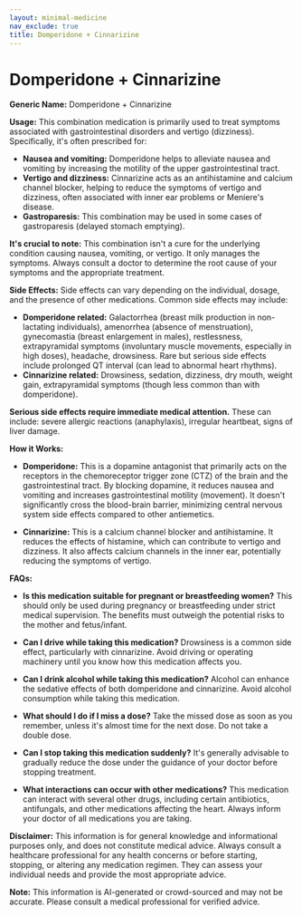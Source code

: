 ```yaml
---
layout: minimal-medicine
nav_exclude: true
title: Domperidone + Cinnarizine
---
```


# Domperidone + Cinnarizine

**Generic Name:** Domperidone + Cinnarizine

**Usage:** This combination medication is primarily used to treat symptoms associated with gastrointestinal disorders and vertigo (dizziness).  Specifically, it's often prescribed for:

* **Nausea and vomiting:** Domperidone helps to alleviate nausea and vomiting by increasing the motility of the upper gastrointestinal tract.
* **Vertigo and dizziness:** Cinnarizine acts as an antihistamine and calcium channel blocker, helping to reduce the symptoms of vertigo and dizziness, often associated with inner ear problems or Meniere's disease.
* **Gastroparesis:**  This combination may be used in some cases of gastroparesis (delayed stomach emptying).

**It's crucial to note:** This combination isn't a cure for the underlying condition causing nausea, vomiting, or vertigo. It only manages the symptoms.  Always consult a doctor to determine the root cause of your symptoms and the appropriate treatment.


**Side Effects:**  Side effects can vary depending on the individual, dosage, and the presence of other medications.  Common side effects may include:

* **Domperidone related:**  Galactorrhea (breast milk production in non-lactating individuals), amenorrhea (absence of menstruation), gynecomastia (breast enlargement in males), restlessness, extrapyramidal symptoms (involuntary muscle movements, especially in high doses), headache, drowsiness.  Rare but serious side effects include prolonged QT interval (can lead to abnormal heart rhythms).
* **Cinnarizine related:** Drowsiness, sedation, dizziness, dry mouth, weight gain, extrapyramidal symptoms (though less common than with domperidone).

**Serious side effects require immediate medical attention.** These can include:  severe allergic reactions (anaphylaxis), irregular heartbeat, signs of liver damage.


**How it Works:**

* **Domperidone:** This is a dopamine antagonist that primarily acts on the receptors in the chemoreceptor trigger zone (CTZ) of the brain and the gastrointestinal tract. By blocking dopamine, it reduces nausea and vomiting and increases gastrointestinal motility (movement).  It doesn't significantly cross the blood-brain barrier, minimizing central nervous system side effects compared to other antiemetics.

* **Cinnarizine:** This is a calcium channel blocker and antihistamine.  It reduces the effects of histamine, which can contribute to vertigo and dizziness. It also affects calcium channels in the inner ear, potentially reducing the symptoms of vertigo.


**FAQs:**

* **Is this medication suitable for pregnant or breastfeeding women?**  This should only be used during pregnancy or breastfeeding under strict medical supervision. The benefits must outweigh the potential risks to the mother and fetus/infant.

* **Can I drive while taking this medication?**  Drowsiness is a common side effect, particularly with cinnarizine. Avoid driving or operating machinery until you know how this medication affects you.

* **Can I drink alcohol while taking this medication?**  Alcohol can enhance the sedative effects of both domperidone and cinnarizine. Avoid alcohol consumption while taking this medication.

* **What should I do if I miss a dose?**  Take the missed dose as soon as you remember, unless it's almost time for the next dose. Do not take a double dose.

* **Can I stop taking this medication suddenly?**  It's generally advisable to gradually reduce the dose under the guidance of your doctor before stopping treatment.

* **What interactions can occur with other medications?**  This medication can interact with several other drugs, including certain antibiotics, antifungals, and other medications affecting the heart.  Always inform your doctor of all medications you are taking.


**Disclaimer:** This information is for general knowledge and informational purposes only, and does not constitute medical advice.  Always consult a healthcare professional for any health concerns or before starting, stopping, or altering any medication regimen.  They can assess your individual needs and provide the most appropriate advice.


**Note:** This information is AI-generated or crowd-sourced and may not be accurate. Please consult a medical professional for verified advice.
